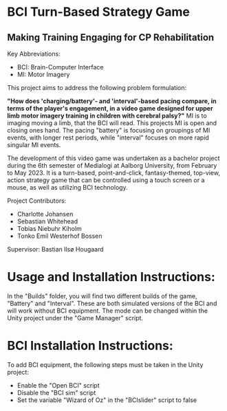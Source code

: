 # BCI Turn-Based Strategy Game
## Making Training Engaging for CP Rehabilitation

Key Abbreviations:
- BCI: Brain-Computer Interface
- MI: Motor Imagery

This project aims to address the following problem formulation:

**"How does 'charging/battery'- and 'interval'-based pacing compare, in terms of the player's engagement, in a video game designed for upper limb motor imagery training in children with cerebral palsy?"**
MI is to imaging moving a limb, that the BCI will read. This projects MI is open and closing ones hand.
The pacing "battery" is focusing on groupings of MI events, with longer rest periods, while "interval" focuses on more rapid singular MI events.

The development of this video game was undertaken as a bachelor project during the 6th semester of Medialogi at Aalborg University, from February to May 2023. It is a turn-based, point-and-click, fantasy-themed, top-view, action strategy game that can be controlled using a touch screen or a mouse, as well as utilizing BCI technology.

Project Contributors:
- Charlotte Johansen
- Sebastian Whitehead
- Tobias Niebuhr Kiholm
- Tonko Emil Westerhof Bossen

Supervisor: Bastian Ilsø Hougaard

# Usage and Installation Instructions:
In the "Builds" folder, you will find two different builds of the game, "Battery" and "Interval". These are both simulated versions of the BCI and will work without BCI equipment. The mode can be changed within the Unity project under the "Game Manager" script.

# BCI Installation Instructions:
To add BCI equipment, the following steps must be taken in the Unity project:
- Enable the "Open BCI" script
- Disable the "BCI sim" script
- Set the variable "Wizard of Oz" in the "BCIslider" script to false
